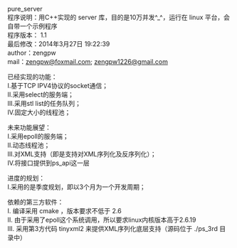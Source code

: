 pure_server<br />
程序说明：用C++实现的 server 库，目的是10万并发^_^，运行在 linux 平台，会自带一个示例程序<br />
程序版本： 1.1<br />
最后修改：2014年3月27日 19:22:39<br />
author：zengpw<br />
mail：zengpw@foxmail.com;    zengpw1226@gmail.com<br />

已经实现的功能：<br />
Ⅰ.基于TCP IPV4协议的socket通信；<br />
Ⅱ.采用select的服务端；<br />
Ⅲ.采用stl list的任务队列；<br />
Ⅳ.固定大小的线程池；<br />

未来功能展望：<br />
Ⅰ.采用epoll的服务端；<br />
Ⅱ.动态线程池；<br />
Ⅲ.对XML支持（即是支持对XML序列化及反序列化）；<br />
Ⅳ.将接口提供到ps_api这一层<br />

进度的规划：<br />
Ⅰ.采用的是季度规划，即以3个月为一个开发周期；<br />

依赖的第三方软件：<br />
Ⅰ. 编译采用 cmake ，版本要求不低于 2.6<br />
Ⅱ. 由于采用了epoll这个系统调用，所以要求linux内核版本高于2.6.19 <br />
Ⅲ. 采用第3方代码 tinyxml2 来提供XML序列化底层支持（源码位于 ./ps_3rd 目录中）<br />

